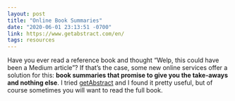 ```yaml
---
layout: post
title: "Online Book Summaries"
date: "2020-06-01 23:13:51 -0700"
link: https://www.getabstract.com/en/
tags: resources
---
```

Have you ever read a reference book and thought “Welp, this could have been a Medium article”? If that’s the case, some new online services offer a solution for this: **book summaries that promise to give you the take-aways and nothing else**. I tried [getAbstract](https://www.getabstract.com/en/) and I found it pretty useful, but of course sometimes you will want to read the full book.
